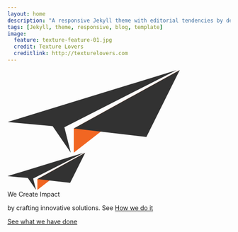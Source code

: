 ```yaml
---
layout: home
description: "A responsive Jekyll theme with editorial tendencies by designer Michael Rose."
tags: [Jekyll, theme, responsive, blog, template]
image:
  feature: texture-feature-01.jpg
  credit: Texture Lovers
  creditlink: http://texturelovers.com
---
```



<section class="impact-wrap">
<div class="impact-image">
<div class="impact-screen-image">
<?xml version="1.0" encoding="UTF-8" standalone="no"?>
<svg width="390px" height="188px" viewBox="0 0 390 188" version="1.1" xmlns="http://www.w3.org/2000/svg" xmlns:xlink="http://www.w3.org/1999/xlink">
<!-- Generator: Sketch Beta 3.0.1 (7595) - http://www.bohemiancoding.com/sketch -->
<title>Shape + Plane_innovations + Plane_innovations 2</title>
<defs></defs>
<g id="Homepage" stroke="none" stroke-width="1" fill="none" fill-rule="evenodd" sketch:type="MSPage">
<g id="Homepage---desktop-2" sketch:type="MSArtboardGroup" transform="translate(-312.000000, -169.000000)">
<g id="Shape-+-Plane_innovations-+-Plane_innovations-2" sketch:type="MSLayerGroup" transform="translate(312.000000, 170.000000)">
<g id="Plane_innovations-+-Plane_innovations-2" sketch:type="MSShapeGroup">
<g id="Plane_innovations">
<g id="Group">
<path d="M149.888521,186.788178 L149.888521,132.083921 L389.169611,-0.0976237624 L149.888521,186.788178" id="Shape" fill="#F16622"></path>
<path d="M149.888521,132.083921 L313.884284,151.157208 L389.169611,-0.0976237624 L149.888521,132.083921 Z" id="Shape" fill="#323232"></path>
<path d="M143.052445,186.788178 L128.624417,129.328911 L382.328005,-0.0976237624 L0.497772512,117.362297 L102.080237,126.846455 L143.052445,186.788178" id="Shape" fill="#323232"></path>
</g>
</g>
</g>
</g>
</g>
</g>
</svg>
</div>
<div class="impact-mobile-image">
<?xml version="1.0" encoding="UTF-8" standalone="no"?>
<svg width="176px" height="85px" viewBox="0 0 176 85" version="1.0" xmlns="http://www.w3.org/2000/svg" xmlns:xlink="http://www.w3.org/1999/xlink">
<!-- Generator: Sketch Beta 3.0.1 (7595) - http://www.bohemiancoding.com/sketch -->
<title>Shape + Plane_innovations + Plane_innovations 3</title>
<defs></defs>
<g id="Homepage" stroke="none" stroke-width="1" fill="none" fill-rule="evenodd" sketch:type="MSPage">
<g id="Mobile-Portrait" sketch:type="MSArtboardGroup" transform="translate(-74.000000, -182.000000)">
<g id="Shape-+-Plane_innovations-+-Plane_innovations-3" sketch:type="MSLayerGroup" transform="translate(74.000000, 182.000000)">
<g id="Plane_innovations-+-Plane_innovations-2">
<g id="Plane_innovations" sketch:type="MSShapeGroup">
<g id="Group">
<path d="M67.6419994,84.089143 L67.6419994,59.4621341 L175.625261,-0.0439487048 L67.6419994,84.089143" id="Shape" fill="#F16622"></path>
<path d="M67.6419994,59.4621341 L141.650344,68.0486323 L175.625261,-0.0439487048 L67.6419994,59.4621341 Z" id="Shape" fill="#323232"></path>
<path d="M64.557001,84.089143 L58.0458908,58.2218713 L172.537766,-0.0439487048 L0.2246358,52.8346872 L46.0669787,57.1043084 L64.557001,84.089143" id="Shape" fill="#323232"></path>
</g>
</g>
<g id="Plane_innovations-2" transform="translate(0.000000, 29.712177)">
<g id="Group"></g>
</g>
</g>
</g>
</g>
</g>
</svg>
</div>
</div>
<div class="impact-info">
<span class="impact">We Create Impact</span>
<p>
by crafting innovative solutions. See <a href="{{site.url}}/ourstory">How we do it</a>
</p>
</div>
</section>

<a href="work" class="button work-btn"><span class="see-work"> See what we have done</span><span class="progress"></span></a>
